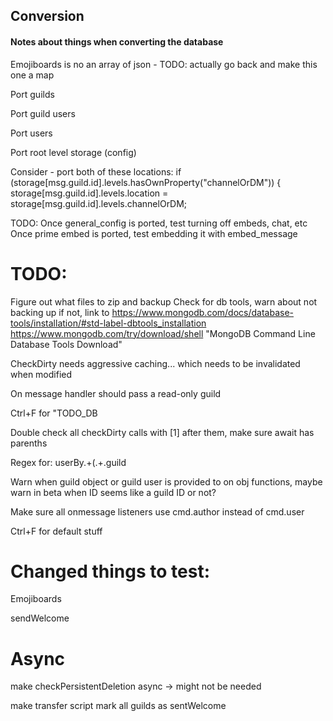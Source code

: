 ## Conversion
#### Notes about things when converting the database

Emojiboards is no an array of json - TODO: actually go back and make this one a map

Port guilds

Port guild users

Port users

Port root level storage (config)


Consider - port both of these locations:
if (storage[msg.guild.id].levels.hasOwnProperty("channelOrDM")) {
    storage[msg.guild.id].levels.location = storage[msg.guild.id].levels.channelOrDM;




TODO:
Once general_config is ported, test turning off embeds, chat, etc
Once prime embed is ported, test embedding it with embed_message




# TODO:

Figure out what files to zip and backup
Check for db tools, warn about not backing up if not, link to https://www.mongodb.com/docs/database-tools/installation/#std-label-dbtools_installation
https://www.mongodb.com/try/download/shell
"MongoDB Command Line Database Tools Download"

CheckDirty needs aggressive caching... which needs to be invalidated when modified

On message handler should pass a read-only guild

Ctrl+F for "TODO_DB

Double check all checkDirty calls with [1] after them, make sure await has parenths

Regex for:
userBy.+\(.+\.guild

Warn when guild object or guild user is provided to on obj functions, maybe warn in beta when ID seems like a guild ID or not?

Make sure all onmessage listeners use cmd.author instead of cmd.user

Ctrl+F for default stuff

# Changed things to test:
Emojiboards

sendWelcome

# Async
make checkPersistentDeletion async -> might not be needed

make transfer script mark all guilds as sentWelcome